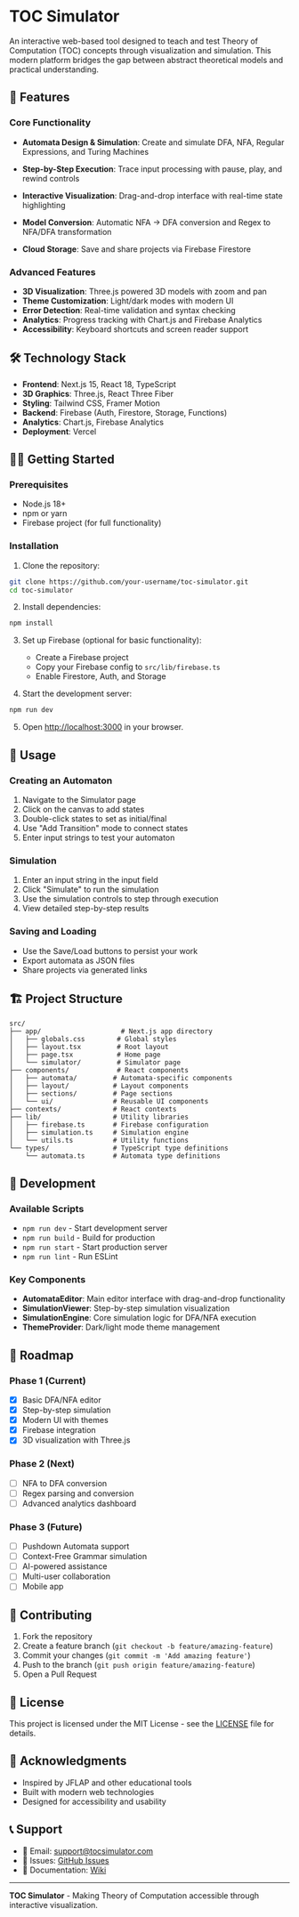 # TOC Simulator

An interactive web-based tool designed to teach and test Theory of Computation (TOC) concepts through visualization and simulation. This modern platform bridges the gap between abstract theoretical models and practical understanding.

## 🚀 Features

### Core Functionality
- **Automata Design & Simulation**: Create and simulate DFA, NFA, Regular Expressions, and Turing Machines

- **Step-by-Step Execution**: Trace input processing with pause, play, and rewind controls
- **Interactive Visualization**: Drag-and-drop interface with real-time state highlighting
- **Model Conversion**: Automatic NFA → DFA conversion and Regex to NFA/DFA transformation
- **Cloud Storage**: Save and share projects via Firebase Firestore

### Advanced Features
- **3D Visualization**: Three.js powered 3D models with zoom and pan
- **Theme Customization**: Light/dark modes with modern UI
- **Error Detection**: Real-time validation and syntax checking
- **Analytics**: Progress tracking with Chart.js and Firebase Analytics
- **Accessibility**: Keyboard shortcuts and screen reader support

## 🛠️ Technology Stack

- **Frontend**: Next.js 15, React 18, TypeScript
- **3D Graphics**: Three.js, React Three Fiber
- **Styling**: Tailwind CSS, Framer Motion
- **Backend**: Firebase (Auth, Firestore, Storage, Functions)
- **Analytics**: Chart.js, Firebase Analytics
- **Deployment**: Vercel

## 🏃‍♂️ Getting Started

### Prerequisites
- Node.js 18+ 
- npm or yarn
- Firebase project (for full functionality)

### Installation

1. Clone the repository:
```bash
git clone https://github.com/your-username/toc-simulator.git
cd toc-simulator
```

2. Install dependencies:
```bash
npm install
```

3. Set up Firebase (optional for basic functionality):
   - Create a Firebase project
   - Copy your Firebase config to `src/lib/firebase.ts`
   - Enable Firestore, Auth, and Storage

4. Start the development server:
```bash
npm run dev
```

5. Open [http://localhost:3000](http://localhost:3000) in your browser.

## 📖 Usage

### Creating an Automaton
1. Navigate to the Simulator page
2. Click on the canvas to add states
3. Double-click states to set as initial/final
4. Use "Add Transition" mode to connect states
5. Enter input strings to test your automaton

### Simulation
1. Enter an input string in the input field
2. Click "Simulate" to run the simulation
3. Use the simulation controls to step through execution
4. View detailed step-by-step results

### Saving and Loading
- Use the Save/Load buttons to persist your work
- Export automata as JSON files
- Share projects via generated links

## 🏗️ Project Structure

```
src/
├── app/                    # Next.js app directory
│   ├── globals.css        # Global styles
│   ├── layout.tsx         # Root layout
│   ├── page.tsx           # Home page
│   └── simulator/         # Simulator page
├── components/            # React components
│   ├── automata/         # Automata-specific components
│   ├── layout/           # Layout components
│   ├── sections/         # Page sections
│   └── ui/               # Reusable UI components
├── contexts/             # React contexts
├── lib/                  # Utility libraries
│   ├── firebase.ts       # Firebase configuration
│   ├── simulation.ts     # Simulation engine
│   └── utils.ts          # Utility functions
└── types/                # TypeScript type definitions
    └── automata.ts       # Automata type definitions
```

## 🔧 Development

### Available Scripts

- `npm run dev` - Start development server
- `npm run build` - Build for production
- `npm run start` - Start production server
- `npm run lint` - Run ESLint

### Key Components

- **AutomataEditor**: Main editor interface with drag-and-drop functionality
- **SimulationViewer**: Step-by-step simulation visualization
- **SimulationEngine**: Core simulation logic for DFA/NFA execution
- **ThemeProvider**: Dark/light mode theme management

## 🎯 Roadmap

### Phase 1 (Current)
- [x] Basic DFA/NFA editor
- [x] Step-by-step simulation
- [x] Modern UI with themes
- [x] Firebase integration
- [x] 3D visualization with Three.js

### Phase 2 (Next)
- [ ] NFA to DFA conversion
- [ ] Regex parsing and conversion
- [ ] Advanced analytics dashboard

### Phase 3 (Future)
- [ ] Pushdown Automata support
- [ ] Context-Free Grammar simulation
- [ ] AI-powered assistance
- [ ] Multi-user collaboration
- [ ] Mobile app

## 🤝 Contributing

1. Fork the repository
2. Create a feature branch (`git checkout -b feature/amazing-feature`)
3. Commit your changes (`git commit -m 'Add amazing feature'`)
4. Push to the branch (`git push origin feature/amazing-feature`)
5. Open a Pull Request

## 📄 License

This project is licensed under the MIT License - see the [LICENSE](LICENSE) file for details.

## 🙏 Acknowledgments

- Inspired by JFLAP and other educational tools
- Built with modern web technologies
- Designed for accessibility and usability

## 📞 Support

- 📧 Email: support@tocsimulator.com
- 🐛 Issues: [GitHub Issues](https://github.com/your-username/toc-simulator/issues)
- 📖 Documentation: [Wiki](https://github.com/your-username/toc-simulator/wiki)

---

**TOC Simulator** - Making Theory of Computation accessible through interactive visualization.
